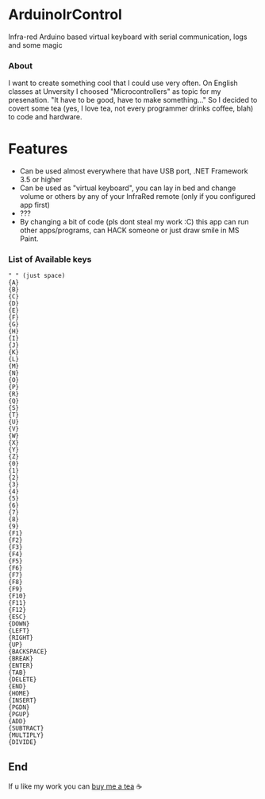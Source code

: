 # ArduinoIrControl
Infra-red Arduino based virtual keyboard with serial communication, logs and some magic

### About

I want to create something cool that I could use very often. 
On English classes at Unversity I choosed "Microcontrollers" as topic for my presenation.
"It have to be good, have to make something..."
So I decided to covert some tea (yes, I love tea, not every programmer drinks coffee, blah) to code and hardware. 

# Features

- Can be used almost everywhere that have USB port, .NET Framework 3.5 or higher
- Can be used as "virtual keyboard", you can lay in bed and change volume or others by any of your InfraRed remote (only if you configured app first)
- ???
- By changing a bit of code (pls dont steal my work :C) this app can run other apps/programs, can HACK someone or just draw smile in MS Paint.


### List of Available keys

    " " (just space)
    {A}
    {B}
    {C}
    {D}
    {E}
    {F}
    {G}
    {H}
    {I}
    {J}
    {K}
    {L}
    {M}
    {N}
    {O}
    {P}
    {R}
    {Q}
    {S}
    {T}
    {U}
    {V}
    {W}
    {X}
    {Y}
    {Z}
    {0}
    {1}
    {2}
    {3}
    {4}
    {5}
    {6}
    {7}
    {8}
    {9}
    {F1}
    {F2}
    {F3}
    {F4}
    {F5}
    {F6}
    {F7}
    {F8}
    {F9}
    {F10}
    {F11}
    {F12}
    {ESC}
    {DOWN}
    {LEFT}
    {RIGHT}
    {UP}
    {BACKSPACE}
    {BREAK}
    {ENTER}
    {TAB}
    {DELETE}
    {END}
    {HOME}
    {INSERT}
    {PGDN}
    {PGUP}
    {ADD}
    {SUBTRACT}
    {MULTIPLY}
    {DIVIDE}
## End
If u like my work you can [buy me a tea](https://www.paypal.me/Aveneid/2.50 "Buy tea") ☕ 
